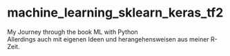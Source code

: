 # machine_learning_sklearn_keras_tf2
My Journey through the book ML with Python <br>
Allerdings auch mit eigenen Ideen und herangehensweisen aus meiner R-Zeit.
